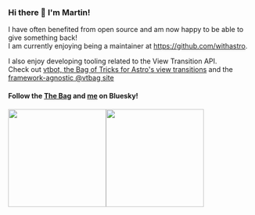 ### Hi there 👋 I'm Martin!
I have often benefited from open source and am now happy to be able to give something back!\
I am currently enjoying being a maintainer at https://github.com/withastro.

I also enjoy developing tooling related to the View Transition API.\
Check out [vtbot, the Bag of Tricks for Astro's view transitions](https://events-3bg.pages.dev) and the [framework-agnostic @vtbag site](https://vtbag.pages.dev)

#### Follow the [The Bag](https://bsky.app/profile/vtbag.dev) and [me](https://bsky.app/profile/martr.app) on Bluesky!

<!-- [![@martrapp Astro contributions](https://astro.badg.es/v1/contributor/martrapp.svg)](https://astro.badg.es/v1/contributor/martrapp/) -->
<img height="200" src="https://github-readme-stats.vercel.app/api?username=martrapp&show_icons=true&rank_icon=github&theme=transparent"><img height="200" src="https://github-readme-stats.vercel.app/api/top-langs/?username=martrapp&layout=compact&size_weight=0.5&count_weight=0.5&theme=transparent&langs_count=8">
